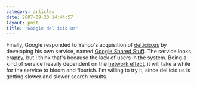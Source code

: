 ```yaml
---
category: articles
date: 2007-09-20 14:44:57
layout: post
title: 'Google del.icio.us'
---
```


<p>Finally, Google responded to Yahoo's acquisition of <a href="http://del.icio.us/">del.icio.us</a> by developing his own service, named <a href="http://www.google.com/s2/sharing/stuff">Google Shared Stuff</a>. The service looks crappy, but I think that's because the lack of users in the system. Being a kind of service heavily dependent on the <a href="http://en.wikipedia.org/wiki/Network_effect">network effect</a>, it will take a while for the service to bloom and flourish. I'm willing to try it, since del.icio.us is getting slower and slower search results.</p>
